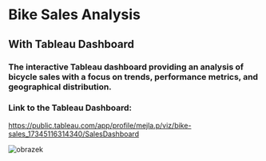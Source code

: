 # Bike Sales Analysis
## With Tableau Dashboard

### The interactive Tableau dashboard providing an analysis of bicycle sales with a focus on trends, performance metrics, and geographical distribution.

### Link to the Tableau Dashboard:
https://public.tableau.com/app/profile/mejla.p/viz/bike-sales_17345116314340/SalesDashboard

![obrazek](https://github.com/user-attachments/assets/2e5ef8af-fd9f-4b35-9f85-5ce7662dc832)

